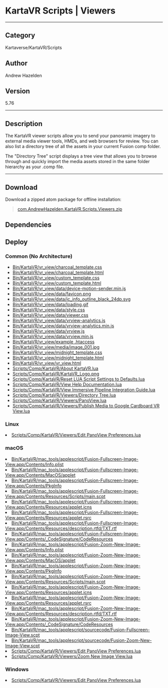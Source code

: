 # KartaVR Scripts | Viewers
___

## Category
Kartaverse/KartaVR/Scripts

## Author
Andrew Hazelden

## Version
5.76

___

## Description
<p>The KartaVR viewer scripts allow you to send your panoramic imagery to external media viewer tools, HMDs, and web browsers for review. You can also list a directory tree of all the assets in your current Fusion comp folder.</p>

<p>The "Directory Tree" script displays a tree view that allows you to browse through and quickly import the media assets stored in the same folder hierarchy as your .comp file.</p>


___

## Download

Download a zipped atom package for offline installation:
> [com.AndrewHazelden.KartaVR.Scripts.Viewers.zip](https://gitlab.com/WeSuckLess/Reactor/-/archive/master/Reactor-master.zip?path=Atoms/com.AndrewHazelden.KartaVR.Scripts.Viewers)  

## Dependencies

## Deploy

### Common (No Architecture)

<ul>
<li><a href="https://gitlab.com/WeSuckLess/Reactor/-/blob/master/Atoms/com.AndrewHazelden.KartaVR.Scripts.Viewers/Bin/KartaVR/vr_view/charcoal_template.css?ref_type=heads">Bin/KartaVR/vr_view/charcoal_template.css</a></li>
<li><a href="https://gitlab.com/WeSuckLess/Reactor/-/blob/master/Atoms/com.AndrewHazelden.KartaVR.Scripts.Viewers/Bin/KartaVR/vr_view/charcoal_template.html?ref_type=heads">Bin/KartaVR/vr_view/charcoal_template.html</a></li>
<li><a href="https://gitlab.com/WeSuckLess/Reactor/-/blob/master/Atoms/com.AndrewHazelden.KartaVR.Scripts.Viewers/Bin/KartaVR/vr_view/custom_template.css?ref_type=heads">Bin/KartaVR/vr_view/custom_template.css</a></li>
<li><a href="https://gitlab.com/WeSuckLess/Reactor/-/blob/master/Atoms/com.AndrewHazelden.KartaVR.Scripts.Viewers/Bin/KartaVR/vr_view/custom_template.html?ref_type=heads">Bin/KartaVR/vr_view/custom_template.html</a></li>
<li><a href="https://gitlab.com/WeSuckLess/Reactor/-/blob/master/Atoms/com.AndrewHazelden.KartaVR.Scripts.Viewers/Bin/KartaVR/vr_view/data/device-motion-sender.min.js?ref_type=heads">Bin/KartaVR/vr_view/data/device-motion-sender.min.js</a></li>
<li><a href="https://gitlab.com/WeSuckLess/Reactor/-/blob/master/Atoms/com.AndrewHazelden.KartaVR.Scripts.Viewers/Bin/KartaVR/vr_view/data/favicon.png?ref_type=heads">Bin/KartaVR/vr_view/data/favicon.png</a></li>
<li><a href="https://gitlab.com/WeSuckLess/Reactor/-/blob/master/Atoms/com.AndrewHazelden.KartaVR.Scripts.Viewers/Bin/KartaVR/vr_view/data/ic_info_outline_black_24dp.svg?ref_type=heads">Bin/KartaVR/vr_view/data/ic_info_outline_black_24dp.svg</a></li>
<li><a href="https://gitlab.com/WeSuckLess/Reactor/-/blob/master/Atoms/com.AndrewHazelden.KartaVR.Scripts.Viewers/Bin/KartaVR/vr_view/data/loading.gif?ref_type=heads">Bin/KartaVR/vr_view/data/loading.gif</a></li>
<li><a href="https://gitlab.com/WeSuckLess/Reactor/-/blob/master/Atoms/com.AndrewHazelden.KartaVR.Scripts.Viewers/Bin/KartaVR/vr_view/data/style.css?ref_type=heads">Bin/KartaVR/vr_view/data/style.css</a></li>
<li><a href="https://gitlab.com/WeSuckLess/Reactor/-/blob/master/Atoms/com.AndrewHazelden.KartaVR.Scripts.Viewers/Bin/KartaVR/vr_view/data/viewer.css?ref_type=heads">Bin/KartaVR/vr_view/data/viewer.css</a></li>
<li><a href="https://gitlab.com/WeSuckLess/Reactor/-/blob/master/Atoms/com.AndrewHazelden.KartaVR.Scripts.Viewers/Bin/KartaVR/vr_view/data/vrview-analytics.js?ref_type=heads">Bin/KartaVR/vr_view/data/vrview-analytics.js</a></li>
<li><a href="https://gitlab.com/WeSuckLess/Reactor/-/blob/master/Atoms/com.AndrewHazelden.KartaVR.Scripts.Viewers/Bin/KartaVR/vr_view/data/vrview-analytics.min.js?ref_type=heads">Bin/KartaVR/vr_view/data/vrview-analytics.min.js</a></li>
<li><a href="https://gitlab.com/WeSuckLess/Reactor/-/blob/master/Atoms/com.AndrewHazelden.KartaVR.Scripts.Viewers/Bin/KartaVR/vr_view/data/vrview.js?ref_type=heads">Bin/KartaVR/vr_view/data/vrview.js</a></li>
<li><a href="https://gitlab.com/WeSuckLess/Reactor/-/blob/master/Atoms/com.AndrewHazelden.KartaVR.Scripts.Viewers/Bin/KartaVR/vr_view/data/vrview.min.js?ref_type=heads">Bin/KartaVR/vr_view/data/vrview.min.js</a></li>
<li><a href="https://gitlab.com/WeSuckLess/Reactor/-/blob/master/Atoms/com.AndrewHazelden.KartaVR.Scripts.Viewers/Bin/KartaVR/vr_view/example .htaccess?ref_type=heads">Bin/KartaVR/vr_view/example .htaccess</a></li>
<li><a href="https://gitlab.com/WeSuckLess/Reactor/-/blob/master/Atoms/com.AndrewHazelden.KartaVR.Scripts.Viewers/Bin/KartaVR/vr_view/media/image_001.jpg?ref_type=heads">Bin/KartaVR/vr_view/media/image_001.jpg</a></li>
<li><a href="https://gitlab.com/WeSuckLess/Reactor/-/blob/master/Atoms/com.AndrewHazelden.KartaVR.Scripts.Viewers/Bin/KartaVR/vr_view/midnight_template.css?ref_type=heads">Bin/KartaVR/vr_view/midnight_template.css</a></li>
<li><a href="https://gitlab.com/WeSuckLess/Reactor/-/blob/master/Atoms/com.AndrewHazelden.KartaVR.Scripts.Viewers/Bin/KartaVR/vr_view/midnight_template.html?ref_type=heads">Bin/KartaVR/vr_view/midnight_template.html</a></li>
<li><a href="https://gitlab.com/WeSuckLess/Reactor/-/blob/master/Atoms/com.AndrewHazelden.KartaVR.Scripts.Viewers/Bin/KartaVR/vr_view/vr_view.html?ref_type=heads">Bin/KartaVR/vr_view/vr_view.html</a></li>
<li><a href="https://gitlab.com/WeSuckLess/Reactor/-/blob/master/Atoms/com.AndrewHazelden.KartaVR.Scripts.Viewers/Scripts/Comp/KartaVR/About KartaVR.lua?ref_type=heads">Scripts/Comp/KartaVR/About KartaVR.lua</a></li>
<li><a href="https://gitlab.com/WeSuckLess/Reactor/-/blob/master/Atoms/com.AndrewHazelden.KartaVR.Scripts.Viewers/Scripts/Comp/KartaVR/KartaVR_Logo.png?ref_type=heads">Scripts/Comp/KartaVR/KartaVR_Logo.png</a></li>
<li><a href="https://gitlab.com/WeSuckLess/Reactor/-/blob/master/Atoms/com.AndrewHazelden.KartaVR.Scripts.Viewers/Scripts/Comp/KartaVR/Reset LUA Script Settings to Defaults.lua?ref_type=heads">Scripts/Comp/KartaVR/Reset LUA Script Settings to Defaults.lua</a></li>
<li><a href="https://gitlab.com/WeSuckLess/Reactor/-/blob/master/Atoms/com.AndrewHazelden.KartaVR.Scripts.Viewers/Scripts/Comp/KartaVR/View Help Documentation.lua?ref_type=heads">Scripts/Comp/KartaVR/View Help Documentation.lua</a></li>
<li><a href="https://gitlab.com/WeSuckLess/Reactor/-/blob/master/Atoms/com.AndrewHazelden.KartaVR.Scripts.Viewers/Scripts/Comp/KartaVR/View Immersive Pipeline Integration Guide.lua?ref_type=heads">Scripts/Comp/KartaVR/View Immersive Pipeline Integration Guide.lua</a></li>
<li><a href="https://gitlab.com/WeSuckLess/Reactor/-/blob/master/Atoms/com.AndrewHazelden.KartaVR.Scripts.Viewers/Scripts/Comp/KartaVR/Viewers/Directory Tree.lua?ref_type=heads">Scripts/Comp/KartaVR/Viewers/Directory Tree.lua</a></li>
<li><a href="https://gitlab.com/WeSuckLess/Reactor/-/blob/master/Atoms/com.AndrewHazelden.KartaVR.Scripts.Viewers/Scripts/Comp/KartaVR/Viewers/PanoView.lua?ref_type=heads">Scripts/Comp/KartaVR/Viewers/PanoView.lua</a></li>
<li><a href="https://gitlab.com/WeSuckLess/Reactor/-/blob/master/Atoms/com.AndrewHazelden.KartaVR.Scripts.Viewers/Scripts/Comp/KartaVR/Viewers/Publish Media to Google Cardboard VR View.lua?ref_type=heads">Scripts/Comp/KartaVR/Viewers/Publish Media to Google Cardboard VR View.lua</a></li>
</ul>

### Linux

<li><a href="https://gitlab.com/WeSuckLess/Reactor/-/blob/master/Atoms/com.AndrewHazelden.KartaVR.Scripts.Viewers/Linux/Scripts/Comp/KartaVR/Viewers/Edit PanoView Preferences.lua?ref_type=heads">Scripts/Comp/KartaVR/Viewers/Edit PanoView Preferences.lua</a></li>

### macOS

<li><a href="https://gitlab.com/WeSuckLess/Reactor/-/blob/master/Atoms/com.AndrewHazelden.KartaVR.Scripts.Viewers/Mac/Bin/KartaVR/mac_tools/applescript/Fusion-Fullscreen-Image-View.app/Contents/Info.plist?ref_type=heads">Bin/KartaVR/mac_tools/applescript/Fusion-Fullscreen-Image-View.app/Contents/Info.plist</a></li>
<li><a href="https://gitlab.com/WeSuckLess/Reactor/-/blob/master/Atoms/com.AndrewHazelden.KartaVR.Scripts.Viewers/Mac/Bin/KartaVR/mac_tools/applescript/Fusion-Fullscreen-Image-View.app/Contents/MacOS/applet?ref_type=heads">Bin/KartaVR/mac_tools/applescript/Fusion-Fullscreen-Image-View.app/Contents/MacOS/applet</a></li>
<li><a href="https://gitlab.com/WeSuckLess/Reactor/-/blob/master/Atoms/com.AndrewHazelden.KartaVR.Scripts.Viewers/Mac/Bin/KartaVR/mac_tools/applescript/Fusion-Fullscreen-Image-View.app/Contents/PkgInfo?ref_type=heads">Bin/KartaVR/mac_tools/applescript/Fusion-Fullscreen-Image-View.app/Contents/PkgInfo</a></li>
<li><a href="https://gitlab.com/WeSuckLess/Reactor/-/blob/master/Atoms/com.AndrewHazelden.KartaVR.Scripts.Viewers/Mac/Bin/KartaVR/mac_tools/applescript/Fusion-Fullscreen-Image-View.app/Contents/Resources/Scripts/main.scpt?ref_type=heads">Bin/KartaVR/mac_tools/applescript/Fusion-Fullscreen-Image-View.app/Contents/Resources/Scripts/main.scpt</a></li>
<li><a href="https://gitlab.com/WeSuckLess/Reactor/-/blob/master/Atoms/com.AndrewHazelden.KartaVR.Scripts.Viewers/Mac/Bin/KartaVR/mac_tools/applescript/Fusion-Fullscreen-Image-View.app/Contents/Resources/applet.icns?ref_type=heads">Bin/KartaVR/mac_tools/applescript/Fusion-Fullscreen-Image-View.app/Contents/Resources/applet.icns</a></li>
<li><a href="https://gitlab.com/WeSuckLess/Reactor/-/blob/master/Atoms/com.AndrewHazelden.KartaVR.Scripts.Viewers/Mac/Bin/KartaVR/mac_tools/applescript/Fusion-Fullscreen-Image-View.app/Contents/Resources/applet.rsrc?ref_type=heads">Bin/KartaVR/mac_tools/applescript/Fusion-Fullscreen-Image-View.app/Contents/Resources/applet.rsrc</a></li>
<li><a href="https://gitlab.com/WeSuckLess/Reactor/-/blob/master/Atoms/com.AndrewHazelden.KartaVR.Scripts.Viewers/Mac/Bin/KartaVR/mac_tools/applescript/Fusion-Fullscreen-Image-View.app/Contents/Resources/description.rtfd/TXT.rtf?ref_type=heads">Bin/KartaVR/mac_tools/applescript/Fusion-Fullscreen-Image-View.app/Contents/Resources/description.rtfd/TXT.rtf</a></li>
<li><a href="https://gitlab.com/WeSuckLess/Reactor/-/blob/master/Atoms/com.AndrewHazelden.KartaVR.Scripts.Viewers/Mac/Bin/KartaVR/mac_tools/applescript/Fusion-Fullscreen-Image-View.app/Contents/_CodeSignature/CodeResources?ref_type=heads">Bin/KartaVR/mac_tools/applescript/Fusion-Fullscreen-Image-View.app/Contents/_CodeSignature/CodeResources</a></li>
<li><a href="https://gitlab.com/WeSuckLess/Reactor/-/blob/master/Atoms/com.AndrewHazelden.KartaVR.Scripts.Viewers/Mac/Bin/KartaVR/mac_tools/applescript/Fusion-Zoom-New-Image-View.app/Contents/Info.plist?ref_type=heads">Bin/KartaVR/mac_tools/applescript/Fusion-Zoom-New-Image-View.app/Contents/Info.plist</a></li>
<li><a href="https://gitlab.com/WeSuckLess/Reactor/-/blob/master/Atoms/com.AndrewHazelden.KartaVR.Scripts.Viewers/Mac/Bin/KartaVR/mac_tools/applescript/Fusion-Zoom-New-Image-View.app/Contents/MacOS/applet?ref_type=heads">Bin/KartaVR/mac_tools/applescript/Fusion-Zoom-New-Image-View.app/Contents/MacOS/applet</a></li>
<li><a href="https://gitlab.com/WeSuckLess/Reactor/-/blob/master/Atoms/com.AndrewHazelden.KartaVR.Scripts.Viewers/Mac/Bin/KartaVR/mac_tools/applescript/Fusion-Zoom-New-Image-View.app/Contents/PkgInfo?ref_type=heads">Bin/KartaVR/mac_tools/applescript/Fusion-Zoom-New-Image-View.app/Contents/PkgInfo</a></li>
<li><a href="https://gitlab.com/WeSuckLess/Reactor/-/blob/master/Atoms/com.AndrewHazelden.KartaVR.Scripts.Viewers/Mac/Bin/KartaVR/mac_tools/applescript/Fusion-Zoom-New-Image-View.app/Contents/Resources/Scripts/main.scpt?ref_type=heads">Bin/KartaVR/mac_tools/applescript/Fusion-Zoom-New-Image-View.app/Contents/Resources/Scripts/main.scpt</a></li>
<li><a href="https://gitlab.com/WeSuckLess/Reactor/-/blob/master/Atoms/com.AndrewHazelden.KartaVR.Scripts.Viewers/Mac/Bin/KartaVR/mac_tools/applescript/Fusion-Zoom-New-Image-View.app/Contents/Resources/applet.icns?ref_type=heads">Bin/KartaVR/mac_tools/applescript/Fusion-Zoom-New-Image-View.app/Contents/Resources/applet.icns</a></li>
<li><a href="https://gitlab.com/WeSuckLess/Reactor/-/blob/master/Atoms/com.AndrewHazelden.KartaVR.Scripts.Viewers/Mac/Bin/KartaVR/mac_tools/applescript/Fusion-Zoom-New-Image-View.app/Contents/Resources/applet.rsrc?ref_type=heads">Bin/KartaVR/mac_tools/applescript/Fusion-Zoom-New-Image-View.app/Contents/Resources/applet.rsrc</a></li>
<li><a href="https://gitlab.com/WeSuckLess/Reactor/-/blob/master/Atoms/com.AndrewHazelden.KartaVR.Scripts.Viewers/Mac/Bin/KartaVR/mac_tools/applescript/Fusion-Zoom-New-Image-View.app/Contents/Resources/description.rtfd/TXT.rtf?ref_type=heads">Bin/KartaVR/mac_tools/applescript/Fusion-Zoom-New-Image-View.app/Contents/Resources/description.rtfd/TXT.rtf</a></li>
<li><a href="https://gitlab.com/WeSuckLess/Reactor/-/blob/master/Atoms/com.AndrewHazelden.KartaVR.Scripts.Viewers/Mac/Bin/KartaVR/mac_tools/applescript/Fusion-Zoom-New-Image-View.app/Contents/_CodeSignature/CodeResources?ref_type=heads">Bin/KartaVR/mac_tools/applescript/Fusion-Zoom-New-Image-View.app/Contents/_CodeSignature/CodeResources</a></li>
<li><a href="https://gitlab.com/WeSuckLess/Reactor/-/blob/master/Atoms/com.AndrewHazelden.KartaVR.Scripts.Viewers/Mac/Bin/KartaVR/mac_tools/applescript/sourcecode/Fusion-Fullscreen-Image-View.scpt?ref_type=heads">Bin/KartaVR/mac_tools/applescript/sourcecode/Fusion-Fullscreen-Image-View.scpt</a></li>
<li><a href="https://gitlab.com/WeSuckLess/Reactor/-/blob/master/Atoms/com.AndrewHazelden.KartaVR.Scripts.Viewers/Mac/Bin/KartaVR/mac_tools/applescript/sourcecode/Fusion-Zoom-New-Image-View.scpt?ref_type=heads">Bin/KartaVR/mac_tools/applescript/sourcecode/Fusion-Zoom-New-Image-View.scpt</a></li>
<li><a href="https://gitlab.com/WeSuckLess/Reactor/-/blob/master/Atoms/com.AndrewHazelden.KartaVR.Scripts.Viewers/Mac/Scripts/Comp/KartaVR/Viewers/Edit PanoView Preferences.lua?ref_type=heads">Scripts/Comp/KartaVR/Viewers/Edit PanoView Preferences.lua</a></li>
<li><a href="https://gitlab.com/WeSuckLess/Reactor/-/blob/master/Atoms/com.AndrewHazelden.KartaVR.Scripts.Viewers/Mac/Scripts/Comp/KartaVR/Viewers/Zoom New Image View.lua?ref_type=heads">Scripts/Comp/KartaVR/Viewers/Zoom New Image View.lua</a></li>

### Windows

<li><a href="https://gitlab.com/WeSuckLess/Reactor/-/blob/master/Atoms/com.AndrewHazelden.KartaVR.Scripts.Viewers/Windows/Scripts/Comp/KartaVR/Viewers/Edit PanoView Preferences.lua?ref_type=heads">Scripts/Comp/KartaVR/Viewers/Edit PanoView Preferences.lua</a></li>
